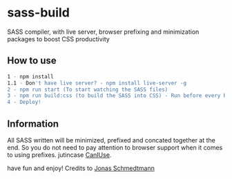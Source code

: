 # sass-build
SASS compiler, with live server, browser prefixing and minimization packages to boost CSS productivity

## How to use
```bash
1 - npm install
1.1 - Don't have live server? - npm install live-server -g
2 - npm run start (To start watching the SASS files)
3 - npm run build:css (to build the SASS into CSS) - Run before every Pull Request
4 - Deploy!
```

## Information
All SASS written will be minimized, prefixed and concated together at the end.
So you do not need to pay attention to browser support when it comes to using prefixes. jutincase [CanIUse](https://caniuse.com/).

have fun and enjoy! Credits to [Jonas Schmedtmann](https://codingheroes.io/)

